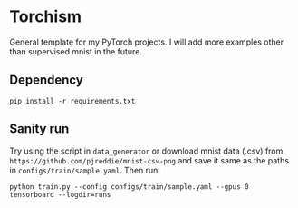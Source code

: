 # Torchism 
General template for my PyTorch projects.
I will add more examples other than supervised mnist in the future.

## Dependency 
```
pip install -r requirements.txt
```

## Sanity run 
Try using the script in `data_generator` or download mnist data (.csv) from `https://github.com/pjreddie/mnist-csv-png` and save it same as the paths in `configs/train/sample.yaml`. Then run:
```
python train.py --config configs/train/sample.yaml --gpus 0
tensorboard --logdir=runs 
```